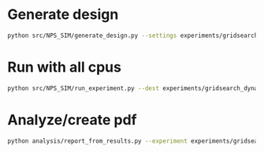 
# Generate design
```bash
python src/NPS_SIM/generate_design.py --settings experiments/gridsearch_dynamic_tt/settings.json
```

# Run with all cpus
```bash
python src/NPS_SIM/run_experiment.py --dest experiments/gridsearch_dynamic_tt/
```

# Analyze/create pdf
```bash
python analysis/report_from_results.py --experiment experiments/gridsearch_dynamic_tt/
```

